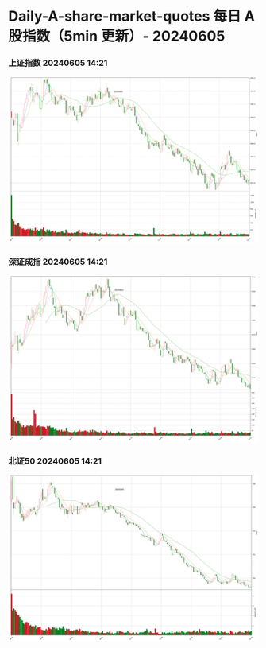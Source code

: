 
# Daily-A-share-market-quotes 每日 A 股指数（5min 更新）- 20240605

### 上证指数 20240605 14:21
![](./fig/2024/6/20240605-sh000001.png)

### 深证成指 20240605 14:21
![](./fig/2024/6/20240605-sz399001.png)

### 北证50 20240605 14:21
![](./fig/2024/6/20240605-bj899050.png)
